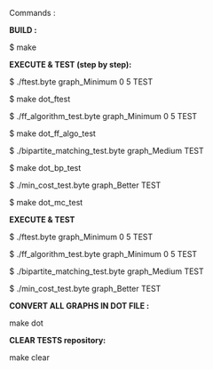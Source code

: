 Commands : 

**BUILD :**

$ make   



**EXECUTE & TEST (step by step):**

$ ./ftest.byte graph_Minimum 0 5 TEST

$ make dot_ftest



$ ./ff_algorithm_test.byte graph_Minimum 0 5 TEST

$ make dot_ff_algo_test



$ ./bipartite_matching_test.byte graph_Medium TEST

$ make dot_bp_test



$ ./min_cost_test.byte graph_Better TEST

$ make dot_mc_test





**EXECUTE & TEST**

$ ./ftest.byte graph_Minimum 0 5 TEST

$ ./ff_algorithm_test.byte graph_Minimum 0 5 TEST

$ ./bipartite_matching_test.byte graph_Medium TEST

$ ./min_cost_test.byte graph_Better TEST




**CONVERT ALL GRAPHS IN DOT FILE :**

make dot





**CLEAR TESTS repository:**

make clear

